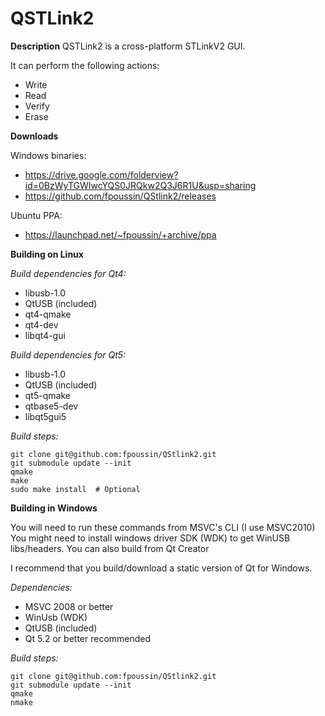**QSTLink2**
========

**Description**
QSTLink2 is a cross-platform STLinkV2 GUI.

It can perform the following actions:
 - Write
 - Read
 - Verify
 - Erase

**Downloads**

Windows binaries:  
 - https://drive.google.com/folderview?id=0BzWyTGWIwcYQS0JRQkw2Q3J6R1U&usp=sharing 
 - https://github.com/fpoussin/QStlink2/releases  

Ubuntu PPA: 
 - https://launchpad.net/~fpoussin/+archive/ppa  

**Building on Linux**

*Build dependencies for Qt4:*
 - libusb-1.0
 - QtUSB (included)
 - qt4-qmake
 - qt4-dev
 - libqt4-gui

*Build dependencies for Qt5:*
 - libusb-1.0
 - QtUSB (included)
 - qt5-qmake
 - qtbase5-dev
 - libqt5gui5
 
*Build steps:*

    git clone git@github.com:fpoussin/QStlink2.git
    git submodule update --init
    qmake
    make
    sudo make install  # Optional


**Building in Windows**

You will need to run these commands from MSVC's CLI (I use MSVC2010)
You might need to install windows driver SDK (WDK) to get WinUSB libs/headers.
You can also build from Qt Creator

I recommend that you build/download a static version of Qt for Windows.

*Dependencies:*
 - MSVC 2008 or better
 - WinUsb (WDK)
 - QtUSB (included)
 - Qt 5.2 or better recommended

*Build steps:*

    git clone git@github.com:fpoussin/QStlink2.git
    git submodule update --init
    qmake
    nmake


